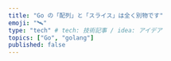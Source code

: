 ```yaml
---
title: "Go の「配列」と「スライス」は全く別物です"
emoji: "🛰"
type: "tech" # tech: 技術記事 / idea: アイデア
topics: ["Go", "golang"]
published: false
---
```

